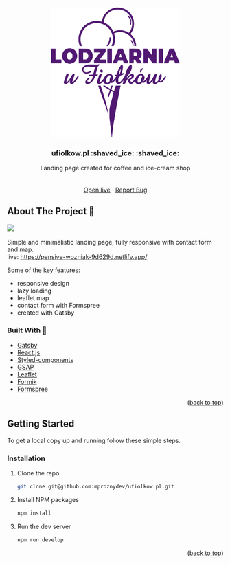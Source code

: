 <div id="top"></div>

<br />
<div align="center">
  <a href="https://pensive-wozniak-9d629d.netlify.app/">
    <img src="https://raw.githubusercontent.com/mproznydev/ufiolkow.pl/42436e83b6abb37371027f1ddd9e4b41ab779944/src/assets/images/icons/logo.svg?token=AR7QJQF4VKUA2X4MYZRIYRLBZGWNU" alt="Logo" width="300">
  </a>

  <h3 align="center">ufiolkow.pl :shaved_ice: :shaved_ice:</h3>

  <p align="center">
   Landing page created for coffee and ice-cream shop 
    <br />
    <br />
    <br />
    <a href="https://pensive-wozniak-9d629d.netlify.app/">Open live</a>
    ·
    <a href="https://github.com/mproznydev/ufiolkow.pl/issues">Report Bug</a>
  </p>
</div>

## About The Project :ice_cream:

![](https://github.com/mproznydev/ufiolkow.pl/blob/master/src/assets/demo/demo.webp)

Simple and minimalistic landing page, fully responsive with contact form and map.
<br/>
live: https://pensive-wozniak-9d629d.netlify.app/

Some of the key features:

- responsive design 
- lazy loading
- leaflet map
- contact form with Formspree
- created with Gatsby

### Built With :hammer:

- [Gatsby](https://www.gatsbyjs.com/)
- [React.js](https://reactjs.org/)
- [Styled-components](https://styled-components.com/)
- [GSAP](https://greensock.com/gsap/)
- [Leaflet](https://leafletjs.com/)
- [Formik](https://formik.org/)
- [Formspree](https://formspree.io/)


<p align="right">(<a href="#top">back to top</a>)</p>

## Getting Started

To get a local copy up and running follow these simple steps.

### Installation

1. Clone the repo
   ```sh
   git clone git@github.com:mproznydev/ufiolkow.pl.git
   ```
2. Install NPM packages
   ```sh
   npm install
   ```
3. Run the dev server
   ```sh
   npm run develop
   ```

<p align="right">(<a href="#top">back to top</a>)</p



